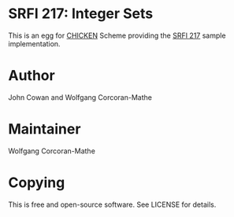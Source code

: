 # SRFI 217: Integer Sets

This is an egg for [CHICKEN](https://call-cc.org/) Scheme providing
the [SRFI 217](https://srfi.schemers.org/srfi-217/srfi-217.html)
sample implementation.

# Author

John Cowan and Wolfgang Corcoran-Mathe

# Maintainer

Wolfgang Corcoran-Mathe

# Copying

This is free and open-source software.  See LICENSE for details.
